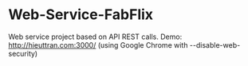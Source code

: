# Web-Service-FabFlix
 Web service project based on API REST calls.
 Demo: http://hieuttran.com:3000/ (using Google Chrome with --disable-web-security)
